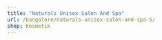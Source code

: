 ```yaml
---
title: "Naturals Unisex Salon And Spa"
url: /bangalore/naturals-unisex-salon-and-spa-5/
shop: Kosmetik
---
```

